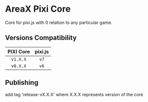 # AreaX Pixi Core

Core for pixi.js with 0 relation to any particular game.

## Versions Compatibility

| PIXI Core | pixi.js |
| :---:   | :---: |
| `v1.X.X` | `v7`   |
| `v0.X.X` | `v6`   |

## Publishing
add tag 'release-vX.X.X' where X.X.X represents version of the core
